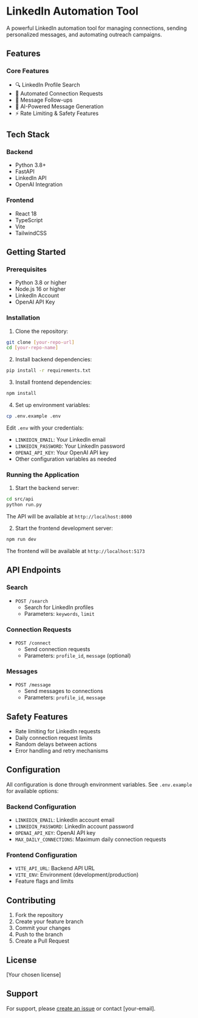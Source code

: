 # LinkedIn Automation Tool

A powerful LinkedIn automation tool for managing connections, sending personalized messages, and automating outreach campaigns.

## Features

### Core Features
- 🔍 LinkedIn Profile Search
- 🤝 Automated Connection Requests
- 💬 Message Follow-ups
- 🤖 AI-Powered Message Generation
- ⚡ Rate Limiting & Safety Features

## Tech Stack

### Backend
- Python 3.8+
- FastAPI
- LinkedIn API
- OpenAI Integration

### Frontend
- React 18
- TypeScript
- Vite
- TailwindCSS

## Getting Started

### Prerequisites
- Python 3.8 or higher
- Node.js 16 or higher
- LinkedIn Account
- OpenAI API Key

### Installation

1. Clone the repository:
```bash
git clone [your-repo-url]
cd [your-repo-name]
```

2. Install backend dependencies:
```bash
pip install -r requirements.txt
```

3. Install frontend dependencies:
```bash
npm install
```

4. Set up environment variables:
```bash
cp .env.example .env
```
Edit `.env` with your credentials:
- `LINKEDIN_EMAIL`: Your LinkedIn email
- `LINKEDIN_PASSWORD`: Your LinkedIn password
- `OPENAI_API_KEY`: Your OpenAI API key
- Other configuration variables as needed

### Running the Application

1. Start the backend server:
```bash
cd src/api
python run.py
```
The API will be available at `http://localhost:8000`

2. Start the frontend development server:
```bash
npm run dev
```
The frontend will be available at `http://localhost:5173`

## API Endpoints

### Search
- `POST /search`
  - Search for LinkedIn profiles
  - Parameters: `keywords`, `limit`

### Connection Requests
- `POST /connect`
  - Send connection requests
  - Parameters: `profile_id`, `message` (optional)

### Messages
- `POST /message`
  - Send messages to connections
  - Parameters: `profile_id`, `message`

## Safety Features

- Rate limiting for LinkedIn requests
- Daily connection request limits
- Random delays between actions
- Error handling and retry mechanisms

## Configuration

All configuration is done through environment variables. See `.env.example` for available options:

### Backend Configuration
- `LINKEDIN_EMAIL`: LinkedIn account email
- `LINKEDIN_PASSWORD`: LinkedIn account password
- `OPENAI_API_KEY`: OpenAI API key
- `MAX_DAILY_CONNECTIONS`: Maximum daily connection requests

### Frontend Configuration
- `VITE_API_URL`: Backend API URL
- `VITE_ENV`: Environment (development/production)
- Feature flags and limits

## Contributing

1. Fork the repository
2. Create your feature branch
3. Commit your changes
4. Push to the branch
5. Create a Pull Request

## License

[Your chosen license]

## Support

For support, please [create an issue](your-repo-issues-url) or contact [your-email].
